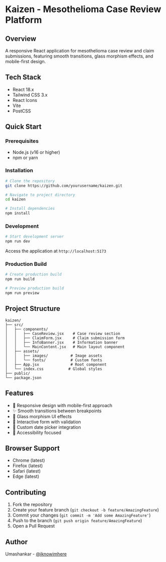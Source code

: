 # Kaizen - Mesothelioma Case Review Platform

## Overview

A responsive React application for mesothelioma case review and claim submissions, featuring smooth transitions, glass morphism effects, and mobile-first design.

## Tech Stack

- React 18.x
- Tailwind CSS 3.x
- React Icons
- Vite
- PostCSS

## Quick Start

### Prerequisites

- Node.js (v16 or higher)
- npm or yarn

### Installation

```bash
# Clone the repository
git clone https://github.com/yourusername/kaizen.git

# Navigate to project directory
cd kaizen

# Install dependencies
npm install
```

### Development

```bash
# Start development server
npm run dev
```

Access the application at `http://localhost:5173`

### Production Build

```bash
# Create production build
npm run build

# Preview production build
npm run preview
```

## Project Structure

```
kaizen/
├── src/
│   ├── components/
│   │   ├── CaseReview.jsx    # Case review section
│   │   ├── ClaimForm.jsx     # Claim submission form
│   │   ├── InfoBanner.jsx    # Information banner
│   │   └── MainContent.jsx   # Main layout component
│   ├── assets/
│   │   ├── images/          # Image assets
│   │   └── fonts/           # Custom fonts
│   ├── App.jsx              # Root component
│   └── index.css           # Global styles
├── public/
└── package.json
```

## Features

- 📱 Responsive design with mobile-first approach
- ✨ Smooth transitions between breakpoints
- 🎨 Glass morphism UI effects
- 📝 Interactive form with validation
- 📅 Custom date picker integration
- 🎯 Accessibility focused

## Browser Support

- Chrome (latest)
- Firefox (latest)
- Safari (latest)
- Edge (latest)

## Contributing

1. Fork the repository
2. Create your feature branch (`git checkout -b feature/AmazingFeature`)
3. Commit your changes (`git commit -m 'Add some AmazingFeature'`)
4. Push to the branch (`git push origin feature/AmazingFeature`)
5. Open a Pull Request

## Author

Umashankar - [@iknowimhere](https://github.com/iknowimhere)
